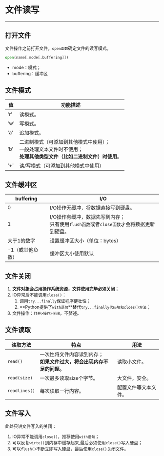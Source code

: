 # 文件读写
---
## 打开文件
文件操作之前打开文件，`open函数`确定文件的读写模式。
```python
open(name[.mode[.buffering]])
```

- mode：模式；
- buffering：缓冲区

## 文件模式
|值|功能描述|
|-|-|
|'r'|读模式。|
|'w'|写模式。|
|'a'|追加模式。|
|'b'|二进制模式（可添加到其他模式中使用）；<br>一般处理文本文件时不使用；<br>**处理其他类型文件（比如二进制文件）时使用**。|
|'+'|读/写模式（可添加到其他模式中使用）|

## 文件缓冲区
|buffering|I/O|
|-|-|
|0|I/O操作无缓冲，将数据直接写到硬盘。|
|1|I/O操作有缓冲，数据先写到内存；<br>只有使用`flush函数`或者`close函数`才会将数据更新到硬盘。|
|大于1的数字|设置缓冲区大小（单位：bytes）|
|-1（或其他负数）|缓冲区大小使用默认|

## 文件关闭

1. **文件对象会占用操作系统资源，文件使用完毕必须关闭**；
2. IO异常后不能调用`close()`：
    1. 调用`try...finally`保证程序健壮性；
    2. **Python提供了`with语句`**替代`try...finally代码块和cloes()方法`；
3. 文件操作：`打开>操作>关闭`，不赘述。

## 文件读取

|读取方法|特点|用法|
|-|-|-|
|`read()`|一次性将文件内容读到内存；<br>**如果文件过大，将会出现内存不足的问题。**|读取小文件。|
|`read(size)`|一次最多读取size个字节。|大文件，安全。|
|`readlines()`|每次读取一行内容。|配置文件等文本文件。|

## 文件写入

此处只讲文件写入的关闭：

1. IO异常不能调用`close()`，推荐使用`with语句`；
2. 可以反复`wirte()`到内存中缓存起来,最后必须使用`close()`写入硬盘；
3. 可以`flush()`不断立即写入硬盘，最后使用`close()`关闭文件。 
